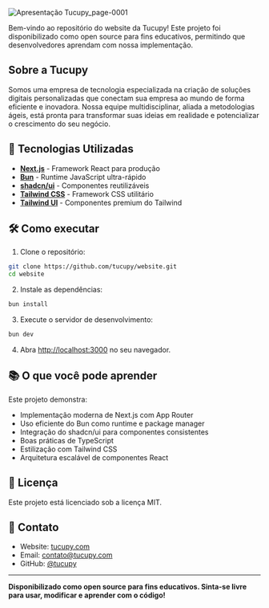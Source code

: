 ![Apresentação Tucupy_page-0001](https://github.com/user-attachments/assets/4fedf53a-859c-47df-8cfe-3a44d1380f8e)

Bem-vindo ao repositório do website da Tucupy! Este projeto foi disponibilizado como open source para fins educativos, permitindo que desenvolvedores aprendam com nossa implementação.

## Sobre a Tucupy

Somos uma empresa de tecnologia especializada na criação de soluções digitais personalizadas que conectam sua empresa ao mundo de forma eficiente e inovadora. Nossa equipe multidisciplinar, aliada a metodologias ágeis, está pronta para transformar suas ideias em realidade e potencializar o crescimento do seu negócio.

## 🚀 Tecnologias Utilizadas

- **[Next.js](https://nextjs.org/)** - Framework React para produção
- **[Bun](https://bun.sh/)** - Runtime JavaScript ultra-rápido
- **[shadcn/ui](https://ui.shadcn.com/)** - Componentes reutilizáveis
- **[Tailwind CSS](https://tailwindcss.com/)** - Framework CSS utilitário
- **[Tailwind UI](https://tailwindui.com/)** - Componentes premium do Tailwind

## 🛠️ Como executar

1. Clone o repositório:
```bash
git clone https://github.com/tucupy/website.git
cd website
```

2. Instale as dependências:
```bash
bun install
```

3. Execute o servidor de desenvolvimento:
```bash
bun dev
```

4. Abra [http://localhost:3000](http://localhost:3000) no seu navegador.

## 📚 O que você pode aprender

Este projeto demonstra:

- Implementação moderna de Next.js com App Router
- Uso eficiente do Bun como runtime e package manager
- Integração do shadcn/ui para componentes consistentes
- Boas práticas de TypeScript
- Estilização com Tailwind CSS
- Arquitetura escalável de componentes React

## 📝 Licença

Este projeto está licenciado sob a licença MIT.

## 📧 Contato

- Website: [tucupy.com](https://tucupy.com)
- Email: contato@tucupy.com
- GitHub: [@tucupy](https://github.com/tucupy)

---

**Disponibilizado como open source para fins educativos. Sinta-se livre para usar, modificar e aprender com o código!**
